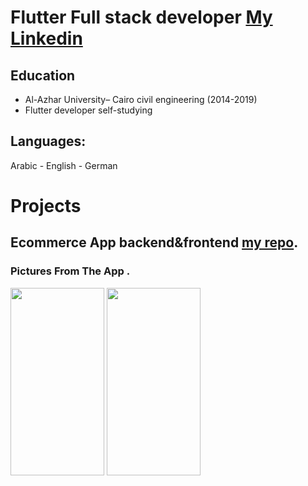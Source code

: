 # Flutter Full stack developer [My Linkedin](https://www.google.com)

## Education
- Al-Azhar University– Cairo civil engineering (2014-2019)								       		
- Flutter developer self-studying          		

## Languages:
Arabic - English -  German

# Projects

## Ecommerce App backend&frontend [my repo](https://www.mdpi.com/1424-8220/22/8/3048).

### Pictures From The App .

<img src="assets/image/dbannel1.gif" width="150" height="300">
<img src="assets/image/dbannel2.gif" width="150" height="300">



